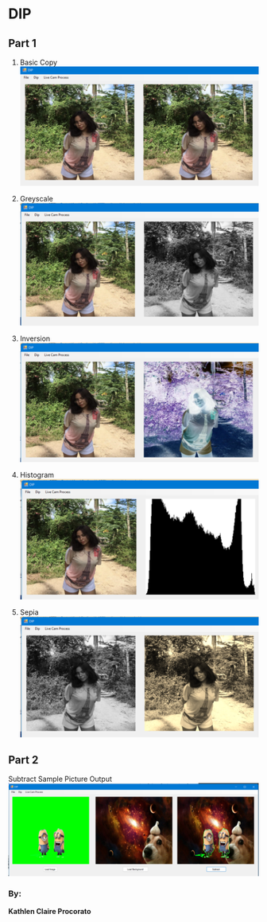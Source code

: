 # DIP

## Part 1

1. Basic Copy
![BasicCopy](https://github.com/kathlenprocorato/DIP/blob/main/Images/basic%20copy.png)

2. Greyscale
![Greyscale](https://github.com/kathlenprocorato/DIP/blob/main/Images/greyscale.png)

3. Inversion
![Inversion](https://github.com/kathlenprocorato/DIP/blob/main/Images/color%20inversion.png)

4. Histogram
![Histogram](https://github.com/kathlenprocorato/DIP/blob/main/Images/histogram.png)

5. Sepia
![Sepia](https://github.com/kathlenprocorato/DIP/blob/main/Images/sepia.png)

## Part 2

Subtract Sample Picture Output
![Subtract](https://github.com/kathlenprocorato/DIP/blob/main/Images/subtract.png)

### By:
**Kathlen Claire Procorato**
